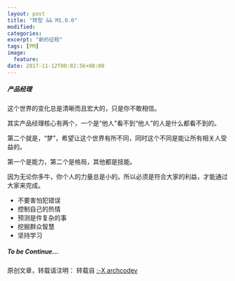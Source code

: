 ```yaml
---
layout: post
title: "转型 && M1.0.0"
modified:
categories: 
excerpt: "新的征程"
tags: [PM]
image:
  feature:
date: 2017-11-12T00:02:56+08:00
---
```

##### 产品经理 


这个世界的变化总是清晰而且宏大的，只是你不敢相信。 


其实产品经理核心有两个，一个是“他人"看不到“他人”的人是什么都看不到的。 


第二个就是，“梦”，希望让这个世界有所不同，同时这个不同是能让所有相关人受益的。 


第一个是能力，第二个是格局，其他都是技能。 


因为无论你多牛，你个人的力量总是小的。所以必须是符合大家的利益，才能通过大家来完成。 



* 不要害怕犯错误
* 控制自己的热情
* 预测是件复杂的事
* 挖掘群众智慧
* 坚持学习

##### To be Continue…

原创文章，转载请注明： 转载自 <a href="http://archcodev.com">:-X archcodev</a>